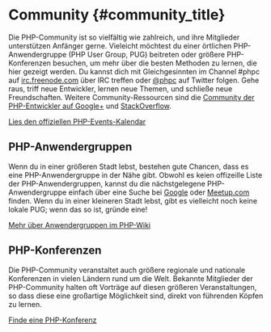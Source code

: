# Community {#community_title}

Die PHP-Community ist so vielfältig wie zahlreich, und ihre Mitglieder unterstützen Anfänger gerne. Vieleicht möchtest du einer örtlichen PHP-Anwendergruppe (PHP  User Group, PUG) beitreten oder größere PHP-Konferenzen besuchen, um mehr über die besten Methoden zu lernen, die hier gezeigt werden. Du kannst dich mit Gleichgesinnten im Channel #phpc auf [irc.freenode.com][php-irc] über IRC treffen oder [@phpc][phpc-twitter] auf Twitter folgen. Gehe raus, triff neue Entwickler, lernen neue Themen, und schließe neue Freundschaften. Weitere Community-Ressourcen sind die [Community der PHP-Entwickler auf Google+][php-programmers-gplus] und [StackOverflow][php-so].

[Lies den offiziellen PHP-Events-Kalendar][php-calendar]

## PHP-Anwendergruppen

Wenn du in einer größeren Stadt lebst, bestehen gute Chancen, dass es eine PHP-Anwendergruppe in der Nähe gibt. Obwohl es keien offizeille Liste der PHP-Anwendergruppen, kannst du die nächstgelegene PHP-Anwendergruppe einfach über eine Suche bei [Google][google] oder [Meetup.com][meetup] finden. Wenn du in einer kleineren Stadt lebst, gibt es vielleicht noch keine lokale PUG; wenn das so ist, gründe eine!

[Mehr über Anwendergruppen im PHP-Wiki][php-wiki]

## PHP-Konferenzen

Die PHP-Community veranstaltet auch größere regionale und nationale Konferenzen in vielen Ländern rund um die Welt. Bekannte Mitglieder der PHP-Community halten oft Vorträge auf diesen größeren Veranstaltungen, so dass diese eine großartige Möglichkeit sind, direkt von führenden Köpfen zu lernen.

[Finde eine PHP-Konferenz][php-conf]

[php-calendar]: http://www.php.net/cal.php
[google]: https://www.google.com/search?q=php+user+group+near+me
[meetup]: http://www.meetup.com/find/
[php-wiki]: https://wiki.php.net/usergroups
[php-conf]: http://php.net/conferences/index.php
[phpc-twitter]: https://twitter.com/phpc
[php-programmers-gplus]: https://plus.google.com/u/0/communities/104245651975268426012
[php-irc]: http://webchat.freenode.net/
[php-so]: http://stackoverflow.com/questions/tagged/php
